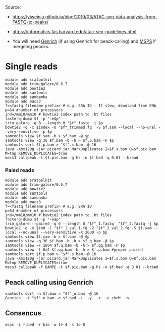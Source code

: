 Source: 
* https://yiweiniu.github.io/blog/2019/03/ATAC-seq-data-analysis-from-FASTQ-to-peaks/
* https://informatics.fas.harvard.edu/atac-seq-guidelines.html

* You will need [Genrich](https://github.com/jsh58/Genrich) (if using Genrich for peack-calling) and [MSPS](https://genometric.github.io/MSPC/) if mergeing peacks.

# Single reads
```
module add sratoolkit
module add trim-galore/0.6.7 
module add bowtie2 
module add samtools
module add sambamba
module add macs3
f=<fastq filename prefix> # e.g. SRA ID . If slow, download from ENA
p=64 #number of processors
ind=/mm10/mm10 # bowtie2 index path to .bt files
fasterq-dump $f -p "-e$p"
trim_galore -q 0 --length 0 "$f".fastq -j $p
bowtie2 -q -x $index -U "$f"_trimmed.fq  -S $f.sam --local --no-unal --very-sensitive -p $p
samtools view $f.sam -b > $f.bam -@ $p
samtools view -q 30 $f.bam -b -h > $f.p.bam -@ $p
samtools sort $f.p.bam > "$f".s.bam -@ 16 
java -Xmx120g -jar picard.jar MarkDuplicates I=$f.s.bam O=$f.pic.bam M=tmp REMOVE_DUPLICATES=true
macs3 callpeak -t $f.pic.bam -g hs -n $f.bed -q 0.01 --broad
```
### Paied reads
```
module add sratoolkit
module add trim-galore/0.6.7 
module add bowtie2 
module add samtools
module add sambamba
module add macs3
f=<fastq filename prefix> # e.g. SRA ID
p=64 #number of processors
ind=/mm10/mm10 # bowtie2 index path to .bt files
fasterq-dump $f -p "-e$p"
trim_galore --paired -q 0 --length 0 "$f"_1.fastq  "$f"_2.fastq -j $p
bowtie2 -q -x $ind -1 "$f"_1_val_1.fq -2 "$f"_2_val_2.fq -S $f.sam --local --no-unal --very-sensitive -X 2000 -p $p
samtools view $f.sam -b > $f.bam -@ $p
samtools view -q 30 $f.bam -b -h > $f.q.bam -@ $p
samtools view -F 1804 $f.q.bam -b -h > $f.qq.bam -@ $p 
samtools view -f 0x2 $f.qq.bam -b -h > $f.p.bam #proper paired
samtools sort $f.p.bam > "$f".s.bam -@ 16
java -Xmx120g -jar picard.jar MarkDuplicates I=$f.s.bam O=$f.pic.bam M=tmp REMOVE_DUPLICATES=true
macs3 callpeak -f BAMPE -t $f.pic.bam -g hs -n $f.bed -q 0.01 --broad
```
## Peack calling using Genrich
```
samtools sort -n $f.bam > "$f"_n.bam -@ 16
Genrich  -t "$f"_n.bam -o $f.bed -j  -y  -r  -e chrM  -v
```
## Consencus
```
mspc -i *.bed -r bio -w 1e-4 -s 1e-8
```
